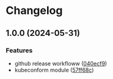 # Changelog

## 1.0.0 (2024-05-31)


### Features

* github release workfloww ([040ecf9](https://github.com/Smana/daggerverse/commit/040ecf9b27c37763092ec7c5662a96dfe7c98f2b))
* kubeconform module ([57ff68c](https://github.com/Smana/daggerverse/commit/57ff68cafc5f374bfeba0d3cf45890fd55afc9bf))
